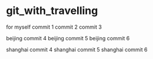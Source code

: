 # git_with_travelling
for myself
commit 1
commit 2 
commit 3 

beijing commit 4 
beijing commit 5 
beijing commit 6 

shanghai commit 4 
shanghai commit 5 
shanghai commit 6 
